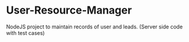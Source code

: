 # User-Resource-Manager
NodeJS project to maintain records of user and leads. (Server side code with test cases)
